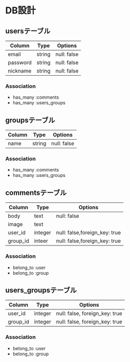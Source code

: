 # DB設計

## usersテーブル
|Column|Type|Options|
|------|----|-------|
|email|string|null: false|
|password|string|null: false|
|nickname|string|null: false|
### Association
- has_many :comments
- has_many :users_groups

## groupsテーブル
|Column|Type|Options|
|------|----|-------|
|name|string|null: false|
### Association
- has_many :comments
- has_many :users_groups

## commentsテーブル
|Column|Type|Options|
|------|----|-------|
|body|text|null: false|
|image|text|
|user_id|integer|null: false,foreign_key: true|
|group_id|inteer|null: false,foreign_key: true|
### Association
- belong_to :user
- belong_to :group


## users_groupsテーブル
|Column|Type|Options|
|------|----|-------|
|user_id|integer|null: false, foreign_key: true|
|group_id|integer|null: false, foreign_key: true|
### Association
- belong_to :user
- belong_to :group